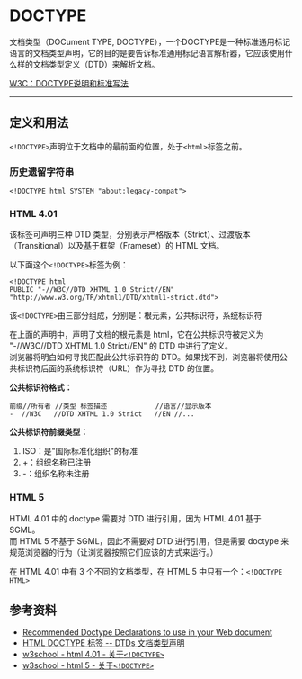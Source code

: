 # DOCTYPE

文档类型（DOCument TYPE, DOCTYPE），一个DOCTYPE是一种标准通用标记语言的文档类型声明，它的目的是要告诉标准通用标记语言解析器，它应该使用什么样的文档类型定义（DTD）来解析文档。

[W3C：DOCTYPE说明和标准写法](http://www.w3.org/TR/html/syntax.html#syntax-doctype)

---

## 定义和用法

`<!DOCTYPE>`声明位于文档中的最前面的位置，处于`<html>`标签之前。


### 历史遗留字符串

    <!DOCTYPE html SYSTEM "about:legacy-compat">


### HTML 4.01

该标签可声明三种 DTD 类型，分别表示严格版本（Strict）、过渡版本（Transitional）以及基于框架（Frameset）的 HTML 文档。

以下面这个`<!DOCTYPE>`标签为例：

    <!DOCTYPE html
    PUBLIC "-//W3C//DTD XHTML 1.0 Strict//EN" 
    "http://www.w3.org/TR/xhtml1/DTD/xhtml1-strict.dtd">

该`<!DOCTYPE>`由三部分组成，分别是：根元素，公共标识符，系统标识符

在上面的声明中，声明了文档的根元素是 html，它在公共标识符被定义为 "-//W3C//DTD XHTML 1.0 Strict//EN" 的 DTD 中进行了定义。<br>
浏览器将明白如何寻找匹配此公共标识符的 DTD。如果找不到，浏览器将使用公共标识符后面的系统标识符（URL）作为寻找 DTD 的位置。

__公共标识符格式：__

    前缀//所有者 //类型 标签描述            //语言//显示版本
    -  //W3C   //DTD XHTML 1.0 Strict   //EN //...

__公共标识符前缀类型：__

1. ISO：是"国际标准化组织"的标准
2. +：组织名称已注册
3. -：组织名称未注册


### HTML 5

HTML 4.01 中的 doctype 需要对 DTD 进行引用，因为 HTML 4.01 基于 SGML。<br>
而 HTML 5 不基于 SGML，因此不需要对 DTD 进行引用，但是需要 doctype 来规范浏览器的行为（让浏览器按照它们应该的方式来运行。）

在 HTML 4.01 中有 3 个不同的文档类型，在 HTML 5 中只有一个：`<!DOCTYPE HTML>`


## 参考资料

- [Recommended Doctype Declarations to use in your Web document](http://www.w3.org/QA/2002/04/valid-dtd-list.html)
- [HTML DOCTYPE 标签 -- DTDs 文档类型声明](http://www.dreamdu.com/xhtml/tag_doctype/)
- [w3school - html 4.01 - 关于`<!DOCTYPE>`](http://www.w3school.com.cn/tags/tag_doctype.asp)
- [w3school - html 5 - 关于`<!DOCTYPE>`](http://www.w3school.com.cn/html5/tag_doctype.asp)
